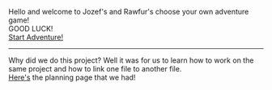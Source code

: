 Hello and welcome to Jozef's and Rawfur's choose your own adventure game!  
GOOD LUCK!  
[Start Adventure!](start.md)  
  
---
  
Why did we do this project? Well it was for us to learn how to work on the same project and how to link one file to another file.  
[Here's](https://docs.google.com/a/hstat.org/drawings/d/15A_TybrYq3R1UNc86O0bIRhKuTLHmtnroW_Uo8vz0Os/edit?usp=sharing) the planning page that we had!